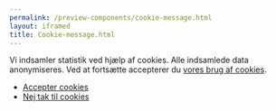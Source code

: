 ```yaml
--- 
permalink: /preview-components/cookie-message.html
layout: iframed 
title: Cookie-message.html
---
```

<div class="cookie-message" id="cookieMessage">
    <div class="container">
        <div class="card w-percent-md-70 w-percent-lg-50">
            <div class="card-text pt-6 pl-6 pr-6 pb-0">
                <p class="mt-0 mb-0">
                    Vi indsamler statistik ved hjælp af cookies. Alle
                    indsamlede data anonymiseres. Ved at fortsætte
                    accepterer du <a href="#">vores brug af cookies</a>.
                </p>
            </div>
            <div class="card-action pb-6 pl-6 pr-6">
                <ul class="unstyled-list mt-4">
                    <li class="d-md-inline-block mb-4 mb-md-0">
                        <a href="#" class="button button-secondary"
                            id="acceptCookieButton">Accepter cookies</a>
                    </li>
                    <li class="d-md-inline-block ml-md-4">
                        <a href="#" id="declineCookieButton"
                            class="button button-tertiary">Nej tak til
                            cookies</a>
                    </li>
                </ul>
            </div>
        </div>
    </div>
</div>

<div class="container"></div>